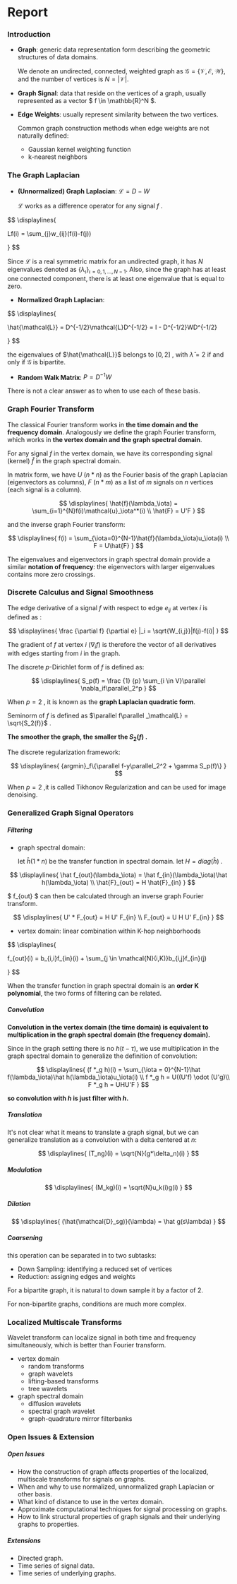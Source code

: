 # Report

### Introduction

* **Graph**: generic data representation form describing the geometric structures of data domains. 

  We denote an undirected, connected, weighted graph as $\mathcal{G} = \{\mathcal{V}, \mathcal{E}, \mathcal{W} \}$, and the number of vertices is $N = |\mathcal{V}|$.

* **Graph Signal**: data that reside on the vertices of a graph, usually represented as a vector $ f \in \mathbb{R}^N $. 

* **Edge Weights**: usually represent similarity between the two vertices.

  Common graph construction methods when edge weights are not naturally defined:

  * Gaussian kernel weighting function
  * k-nearest neighbors 

###  The Graph Laplacian

* **(Unnormalized) Graph Laplacian**:  $\mathcal{L} =D - W$

  $\mathcal{L}$ works as a difference operator for any signal $f$ . 
  

$$
\displaylines{

  Lf(i) = \sum_{j}w_{ij}(f(i)-f(j))
  
}
$$


  Since $\mathcal{L}$ is a real symmetric matrix for an undirected graph,  it has $N$ eigenvalues denoted as $\{\lambda_\iota\}_{\iota=0,1,...,N-1}​$. Also, since the graph has at least one connected component, there is at least one eigenvalue that is equal to zero.

* **Normalized Graph Laplacian**: 
  

$$
\displaylines{

  \hat{\mathcal{L}} = D^{-1/2}\mathcal{L}D^{-1/2} = I - D^{-1/2}WD^{-1/2}
  
}
$$


  the eigenvalues of $\hat{\mathcal{L}}$ belongs to $[0, 2]$ , with $\hat\lambda = 2$ if and only if $\mathcal{G}$ is bipartite.

*  **Random Walk Matrix**: $P = D^{-1}W$

There is not a clear answer as to when to use each of these basis.

### Graph Fourier Transform

The classical Fourier transform works in **the time domain and the frequency domain**. Analogously we define the graph Fourier transform, which works in **the vertex domain and the graph spectral domain**. 

For any signal $f$ in the vertex domain, we have its corresponding signal (kernel) $\hat{f}$ in the graph spectral domain.

In matrix form, we have $U$ ($n * n$) as the Fourier basis of the graph Laplacian (eigenvectors as columns), $F$  ($n * m$) as a list of $m$ signals on $n$ vertices (each signal is a column).

$$
\displaylines{
\hat{f}(\lambda_\iota) = \sum_{i=1}^{N}f(i)\mathcal{u}_\iota^*(i) \\
\hat{F} = U'F
}
$$

and the inverse graph Fourier transform:

$$
\displaylines{
f(i) = \sum_{\iota=0}^{N-1}\hat{f}(\lambda_\iota)u_\iota(i) \\
F = U\hat{F}
}
$$

The eigenvalues and eigenvectors in graph spectral domain provide a similar **notation of frequency**: the eigenvectors with larger eigenvalues contains more zero crossings.

### Discrete Calculus and Signal Smoothness

The edge derivative of a signal $f$ with respect to edge $e_{ij}$ at vertex $i$ is defined as :

$$
\displaylines{
\frac {\partial f} {\partial e} |_i = \sqrt{W_{i,j}}|f(j)-f(i)|
}
$$

The gradient of $f$ at vertex $i$  ($\nabla_if$) is therefore the vector of all derivatives with edges starting from $i$  in the graph.

The discrete $p$-Dirichlet form of $f$ is defined as:

$$
\displaylines{
S_p(f) =  \frac {1} {p} \sum_{i \in V}\parallel \nabla_if\parallel_2^p
}
$$

When $p=2$ , it is known as the **graph Laplacian quadratic form**.

Seminorm of $f$ is defined as $\parallel f\parallel _\mathcal{L} = \sqrt{S_2(f)}$ .

**The smoother the graph, the smaller the $S_2(f)$ .**

The discrete regularization framework:

$$
\displaylines{
{argmin}_f\{\parallel f-y\parallel_2^2 + \gamma S_p(f)\}
}
$$

When $p=2$ ,it is called Tikhonov Regularization and can be used for image denoising.

### Generalized Graph Signal Operators

##### Filtering

* graph spectral domain: 

  let $\hat{h}(1*n)$ be the transfer function in spectral domain. let $H = diag(\hat{h})$ .


$$
\displaylines{
\hat f_{out}(\lambda_\iota) = \hat f_{in}(\lambda_\iota)\hat h(\lambda_\iota) \\
\hat{F}_{out} = H  \hat{F}_{in}
}
$$


$ f_{out} $ can then be calculated through an inverse graph Fourier transform.

$$
\displaylines{
U' * F_{out} = H  U'  F_{in} \\
F_{out} = U  H  U'  F_{in}
}
$$


* vertex domain: linear combination within K-hop neighborhoods
  

$$
\displaylines{

  f_{out}(i) = b_{i,i}f_{in}(i) + \sum_{j \in \mathcal{N}(i,K)}b_{i,j}f_{in}(j)
  
}
$$


When the transfer function in graph spectral domain is an **order K polynomial**, the two forms of filtering can be related.

##### Convolution

**Convolution in the vertex domain (the time domain) is equivalent to multiplication in the graph spectral domain (the frequency domain).**

Since in the graph setting there is no $h(t-\tau)$, we use multiplication in the graph spectral domain to generalize the definition of convolution:

$$
\displaylines{
(f *_g h)(i) = \sum_{\iota = 0}^{N-1}\hat f(\lambda_\iota)\hat h(\lambda_\iota)u_\iota(i) \\
f *_g h = U((U'f) \odot (U'g)\\
F *_g h = UHU'F
}
$$


**so convolution with $h$ is just filter with $h$.**

##### Translation

It's not clear what it means to translate a graph signal, but we can generalize translation as a convolution with a delta centered at $n$:

$$
\displaylines{
(T_ng)(i) = \sqrt{N}(g*\delta_n)(i)
}
$$


##### Modulation 


$$
\displaylines{
(M_kg)(i) = \sqrt{N}u_k(i)g(i)
}
$$


##### Dilation


$$
\displaylines{
(\hat{\mathcal{D}_sg)}(\lambda) = \hat g(s\lambda)
}
$$


##### Coarsening

this operation can be separated in to two subtasks:

* Down Sampling: identifying a reduced set of vertices
* Reduction: assigning edges and weights

For a bipartite graph, it is natural to down sample it by a factor of 2.

For non-bipartite graphs, conditions are much more complex.

### Localized Multiscale Transforms

Wavelet transform can localize signal in both time and frequency simultaneously, which is better than Fourier transform.

* vertex domain
  * random transforms
  * graph wavelets
  * lifting-based transforms
  * tree wavelets
* graph spectral domain
  * diffusion wavelets
  * spectral graph wavelet
  * graph-quadrature mirror filterbanks

### Open Issues & Extension

##### Open Issues

* How the construction of graph affects properties of the localized, multiscale transforms for signals on graphs.
* When and why to use normalized, unnormalized graph Laplacian or other basis.
* What kind of distance to use in the vertex domain.
* Approximate computational techniques for signal processing on graphs.
* How to link structural properties of graph signals and their underlying graphs to properties.

##### Extensions

* Directed graph.
* Time series of signal data.
* Time series of underlying graphs.